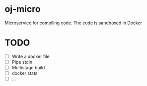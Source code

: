 # oj-micro
Microservice for compiling code. The code is sandboxed in Docker


# TODO
- [ ] Write a docker file
- [ ] Pipe stdin
- [ ] Multistage build
- [ ] docker stats
- [ ] ...
